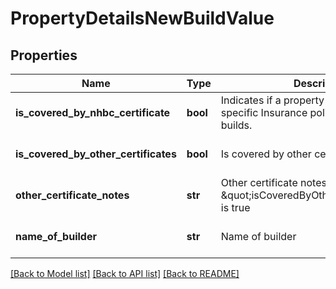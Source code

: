 # PropertyDetailsNewBuildValue

## Properties
Name | Type | Description | Notes
------------ | ------------- | ------------- | -------------
**is_covered_by_nhbc_certificate** | **bool** | Indicates if a property is covered by a UK specific Insurance policy covering new builds. | [optional] [default to False]
**is_covered_by_other_certificates** | **bool** | Is covered by other certificates | [optional] [default to False]
**other_certificate_notes** | **str** | Other certificate notes. Only available if \&quot;isCoveredByOtherCertificates\&quot; is true | [optional] [default to 'null']
**name_of_builder** | **str** | Name of builder | [optional] [default to 'null']

[[Back to Model list]](../README.md#documentation-for-models) [[Back to API list]](../README.md#documentation-for-api-endpoints) [[Back to README]](../README.md)

